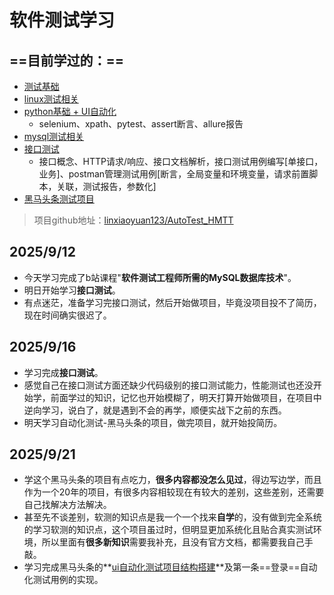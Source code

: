 # 软件测试学习

## ==目前学过的：==

- [测试基础](【https://www.bilibili.com/video/BV1Y4421Q7ej?vd_source=730f4fe924037c136ea9c2a9003e5de2)
- [linux测试相关](https://www.bilibili.com/video/BV1n84y1i7td?vd_source=730f4fe924037c136ea9c2a9003e5de2)
- [python基础 + UI自动化](https://www.bilibili.com/video/BV166421g7db?vd_source=730f4fe924037c136ea9c2a9003e5de2)
  - selenium、xpath、pytest、assert断言、allure报告
- [mysql测试相关](https://www.bilibili.com/video/BV1M541147Cn?vd_source=730f4fe924037c136ea9c2a9003e5de2)
- [接口测试](https://www.bilibili.com/video/BV1LJ41137b5?vd_source=730f4fe924037c136ea9c2a9003e5de2)
  - 接口概念、HTTP请求/响应、接口文档解析，接口测试用例编写[单接口，业务]、postman管理测试用例[断言，全局变量和环境变量，请求前置脚本，关联，测试报告，参数化]
- [黑马头条测试项目](https://www.bilibili.com/video/BV14f4y1v7vN?vd_source=730f4fe924037c136ea9c2a9003e5de2)



> 项目github地址：[linxiaoyuan123/AutoTest_HMTT](https://github.com/linxiaoyuan123/AutoTest_HMTT)



## 2025/9/12

- 今天学习完成了b站课程"**软件测试工程师所需的MySQL数据库技术**"。
- 明日开始学习**接口测试**。
- 有点迷茫，准备学习完接口测试，然后开始做项目，毕竟没项目投不了简历，现在时间确实很迟了。



## 2025/9/16

- 学习完成**接口测试**。
- 感觉自己在接口测试方面还缺少代码级别的接口测试能力，性能测试也还没开始学，前面学过的知识，记忆也开始模糊了，明天打算开始做项目，在项目中逆向学习，说白了，就是遇到不会的再学，顺便实战下之前的东西。
- 明天学习自动化测试-黑马头条的项目，做完项目，就开始投简历。



## 2025/9/21

- 学这个黑马头条的项目有点吃力，**很多内容都没怎么见过**，得边写边学，而且作为一个20年的项目，有很多内容相较现在有较大的差别，这些差别，还需要自己找解决方法解决。
- 甚至先不谈差别，软测的知识点是我一个一个找来**自学**的，没有做到完全系统的学习软测的知识点，这个项目虽过时，但明显更加系统化且贴合真实测试环境，所以里面有**很多新知识**需要我补充，且没有官方文档，都需要我自己手敲。
- 学习完成黑马头条的**[ui自动化测试项目结构搭建](https://github.com/linxiaoyuan123/AutoTest_HMTT)**及第一条==登录==自动化测试用例的实现。
